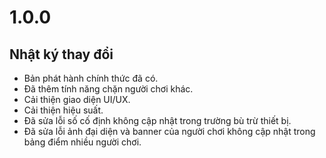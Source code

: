 # 1.0.0

## Nhật ký thay đổi

- Bản phát hành chính thức đã có.
- Đã thêm tính năng chặn người chơi khác.
- Cải thiện giao diện UI/UX.
- Cải thiện hiệu suất.
- Đã sửa lỗi số cố định không cập nhật trong trường bù trừ thiết bị.
- Đã sửa lỗi ảnh đại diện và banner của người chơi không cập nhật trong bảng điểm nhiều người chơi.
